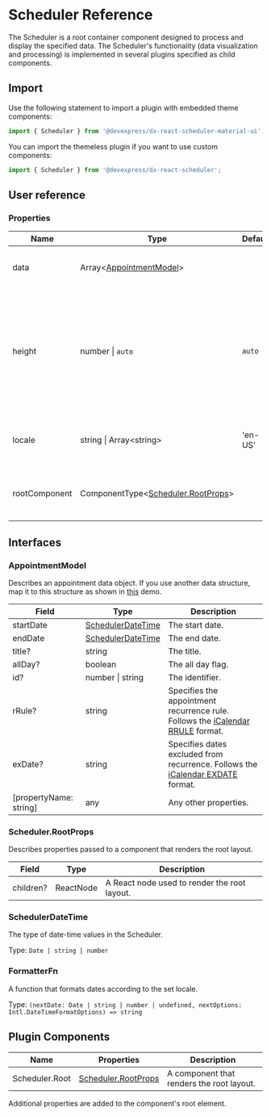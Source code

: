 # Scheduler Reference

The Scheduler is a root container component designed to process and display the specified data. The Scheduler's functionality (data visualization and processing) is implemented in several plugins specified as child components.

## Import

Use the following statement to import a plugin with embedded theme components:

```js
import { Scheduler } from '@devexpress/dx-react-scheduler-material-ui';
```

You can import the themeless plugin if you want to use custom components:

```js
import { Scheduler } from '@devexpress/dx-react-scheduler';
```

## User reference

### Properties

Name | Type | Default | Description
-----|------|---------|------------
data | Array&lt;[AppointmentModel](#appointmentmodel)&gt; | | An array of appointment data objects.
height | number &#124; `auto` | `auto` | The scheduler's height. If the property value is `auto` the Scheduler will have the same size as the container component.
locale | string &#124; Array&lt;string&gt; | 'en-US' | The locale according to which dates should be formatted.
rootComponent | ComponentType&lt;[Scheduler.RootProps](#schedulerrootprops)&gt; | | A component that renders the root layout.

## Interfaces

### AppointmentModel

Describes an appointment data object. If you use another data structure, map it to this structure as shown in [this](https://devexpress.github.io/devextreme-reactive/react/scheduler/demos/featured/remote-data/) demo.

Field | Type | Description
------|------|------------
startDate | [SchedulerDateTime](#SchedulerDateTime) | The start date.
endDate | [SchedulerDateTime](#SchedulerDateTime) | The end date.
title? | string | The title.
allDay? | boolean | The all day flag.
id? | number &#124; string | The identifier.
rRule? | string | Specifies the appointment recurrence rule. Follows the [iCalendar RRULE](https://tools.ietf.org/html/rfc5545#section-3.8.5.3) format.
exDate? | string | Specifies dates excluded from recurrence. Follows the [iCalendar EXDATE](https://tools.ietf.org/html/rfc5545#section-3.8.5.1) format.
[propertyName: string] | any | Any other properties.

### Scheduler.RootProps

Describes properties passed to a component that renders the root layout.

Field | Type | Description
------|------|------------
children? | ReactNode | A React node used to render the root layout.

### SchedulerDateTime

The type of date-time values in the Scheduler.

Type: `Date | string | number`

### FormatterFn

A function that formats dates according to the set locale.

Type: `(nextDate: Date | string | number | undefined, nextOptions: Intl.DateTimeFormatOptions) => string`

## Plugin Components

Name | Properties | Description
-----|------------|------------
Scheduler.Root | [Scheduler.RootProps](#schedulerrootprops) | A component that renders the root layout.

Additional properties are added to the component's root element.
